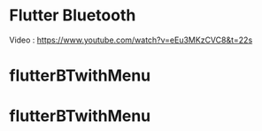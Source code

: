 # Flutter Bluetooth

Video : https://www.youtube.com/watch?v=eEu3MKzCVC8&t=22s


# flutterBTwithMenu
# flutterBTwithMenu
